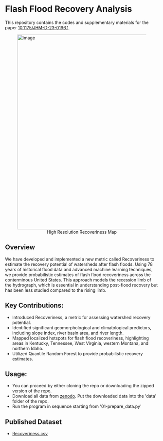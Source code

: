 # Flash Flood Recovery Analysis
This repository contains the codes and supplementary materials for the paper [10.1175/JHM-D-23-0196.1](https://doi.org/10.1175/JHM-D-23-0196.1). 

<figure>
    <img src="https://github.com/user-attachments/assets/325c0f9b-988c-4eb2-8992-1880bfcb6ab1" alt="image" width="639">
    <figcaption style="text-align: center;">High Resolution Recoveriness Map</figcaption>
</figure>


## Overview
We have developed and implemented a new metric called Recoveriness to estimate the recovery potential of watersheds after flash floods. Using 78 years of historical flood data and advanced machine learning techniques, we provide probabilistic estimates of flash flood recoveriness across the conterminous United States. This approach models the recession limb of the hydrograph, which is essential in understanding post-flood recovery but has been less studied compared to the rising limb.

## Key Contributions:
- Introduced Recoveriness, a metric for assessing watershed recovery potential.
- Identified significant geomorphological and climatological predictors, including slope index, river basin area, and river length.
- Mapped localized hotspots for flash flood recoveriness, highlighting areas in Kentucky, Tennessee, West Virginia, western Montana, and northern Idaho.
- Utilized Quantile Random Forest to provide probabilistic recovery estimates.

## Usage:
- You can proceed by either cloning the repo or downloading the zipped version of the repo. 
- Download all data from [zenodo](https://doi.org/10.5281/zenodo.13729992). Put the downloaded data into the 'data' folder of the repo.
- Run the program in sequence starting from '01-prepare_data.py'

## Published Dataset
- [Recoveriness.csv](https://zenodo.org/records/13729469)
